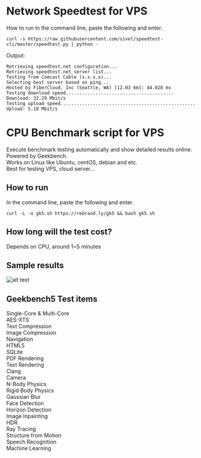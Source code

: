 # Network Speedtest for VPS
How to run
In the command line, paste the following and enter.
```
curl -s https://raw.githubusercontent.com/sivel/speedtest-cli/master/speedtest.py | python -
```
Output:
```
Retrieving speedtest.net configuration...
Retrieving speedtest.net server list...
Testing from Comcast Cable (x.x.x.x)...
Selecting best server based on ping...
Hosted by FiberCloud, Inc (Seattle, WA) [12.03 km]: 44.028 ms
Testing download speed........................................
Download: 32.29 Mbit/s
Testing upload speed..................................................
Upload: 5.18 Mbit/s
```

# CPU Benchmark script for VPS
Execute benchmark testing automatically and show detailed results online. 
Powered by Geekbench.<br>
Works on Linux like Ubuntu, centOS, debian and etc.<br>
Best for testing VPS, cloud server...
## How to run
In the command line, paste the following and enter.
```
curl -L -o gk5.sh https://rebrand.ly/gk5 && bash gk5.sh
```
## How long will the test cost?
Depends on CPU, around 1~5 minutes

## Sample results
![alt text](https://github.com/mikeyang01/benchmark-script/blob/master/gb5-sample.jpg)
## Geekbench5 Test items
Single-Core & Multi-Core
  <br> AES-XTS
  <br> Text Compression
  <br> Image Compression
  <br> Navigation
  <br> HTML5
  <br> SQLite
  <br> PDF Rendering
  <br> Text Rendering
  <br> Clang
  <br> Camera
  <br> N-Body Physics
  <br> Rigid Body Physics
  <br> Gaussian Blur
  <br> Face Detection
  <br> Horizon Detection
  <br> Image Inpainting
  <br> HDR
  <br> Ray Tracing
  <br> Structure from Motion
  <br> Speech Recognition
  <br> Machine Learning
